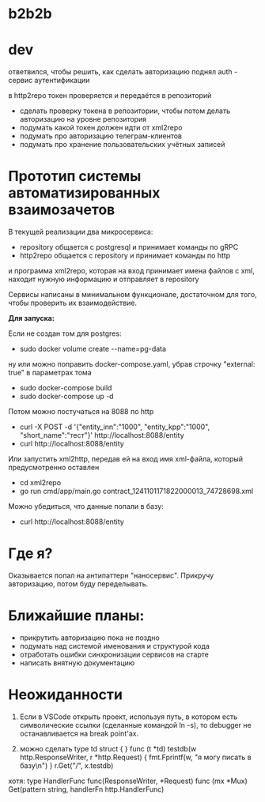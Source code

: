 # b2b2b

# dev
ответвился, чтобы решить, как сделать авторизацию
поднял auth - сервис аутентификации

в http2repo токен проверяется и передаётся в репозиторий
- сделать проверку токена в репозитории, чтобы потом делать авторизацию на уровне репозитория
- подумать какой токен должен идти от xml2repo
- подумать про авторизацию телеграм-клиентов
- подумать про хранение пользовательских учётных записей


# Прототип системы автоматизированных взаимозачетов

В текущей реализации два микросервиса:
- repository общается с postgresql и принимает команды по gRPC
- http2repo общается с repository и принимает команды по http

и программа xml2repo, которая на вход принимает имена файлов с xml,
находит нужную информацию и отправляет в repository

Сервисы написаны в минимальном функционале, достаточном для того, чтобы проверить их взаимодействие.

**Для запуска:**

Если не создан том для postgres:
* sudo docker volume create --name=pg-data

ну или можно поправить docker-compose.yaml, убрав строчку "external: true" в параметрах тома

* sudo docker-compose build
* sudo docker-compose up -d

Потом можно постучаться на 8088 по http
* curl -X POST -d '{"entity_inn":"1000", "entity_kpp":"1000", "short_name":"тест"}' http://localhost:8088/entity
* curl http://localhost:8088/entity

Или запустить xml2http, передав ей на вход имя xml-файла, который предусмотренно оставлен
* cd xml2repo
* go run cmd/app/main.go contract_1241101171822000013_74728698.xml

Можно убедиться, что данные попали в базу:
* curl http://localhost:8088/entity



# Где я?
Оказывается попал на антипаттерн "наносервис".
Прикручу авторизацию, потом буду переделывать.



# Ближайшие планы:
- прикрутить авторизацию пока не поздно
- подумать над системой именования и структурой кода
- отработать ошибки синхронизации сервисов на старте
- написать внятную документацию

# Неожиданности

1. Если в VSCode открыть проект, используя путь, в котором есть символические ссылки (сделанные командой ln -s), то debugger не останавливается на break point'ах.

2. можно сделать
type td struct {
}
func (t *td) testdb(w http.ResponseWriter, r *http.Request) {
	fmt.Fprintf(w, "я могу писать в базу\n")
}
r.Get("/", x.testdb)

хотя:
type HandlerFunc func(ResponseWriter, *Request)
func (mx *Mux) Get(pattern string, handlerFn http.HandlerFunc) 
